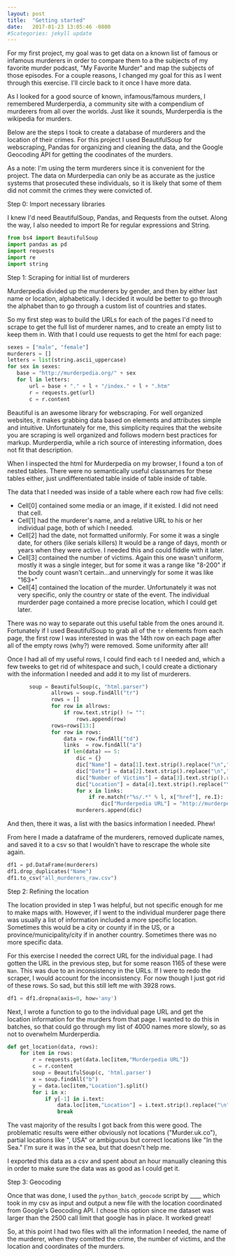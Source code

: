 ```yaml
---
layout: post
title:  "Getting started"
date:   2017-01-23 13:05:46 -0800
#Scategories: jekyll update
---
```


For my first project, my goal was to get data on a known list of famous or infamous murderers in order to compare them to a the subjects of my favorite murder podcast, "My Favorite Murder" and map the subjects of those episodes. For a couple reasons, I changed my goal for this as I went through this exercise. I'll circle back to it once I have more data.

As I looked for a good source of known, infamous/famous murders, I remembered Murderperdia, a community site with a compendium of murderers from all over the worlds. Just like it sounds, Murderperdia is the wikipedia for murders.

Below are the steps I took to create a database of murderers and the location of their crimes. For this project I used BeautifulSoup for webscraping, Pandas for organizing and cleaning the data, and the Google Geocoding API for getting the coodinates of the murders.

As a note: I'm using the term murderers since it is convenient for the project. The data on Murderpedia can only be as accurate as the justice systems that prosecuted these individuals, so it is likely that some of them did not commit the crimes they were convicted of. 

Step 0: Import necessary libraries

I knew I'd need BeautifulSoup, Pandas, and Requests from the outset. Along the way, I also needed to import Re for regular expressions and String.

```python
from bs4 import BeautifulSoup
import pandas as pd
import requests
import re
import string
```

Step 1: Scraping for initial list of murderers

Murderpedia divided up the murderers by gender, and then by either last name or location, alphabetically. I decided it would be better to go through the alphabet than to go through a custom list of countries and states.

So my first step was to build the URLs for each of the pages I'd need to scrape to get the full list of murderer names, and to create an empty list to keep them in. With that I could use requests to get the html for each page:

```python
sexes = ["male", "female"]
murderers = []
letters = list(string.ascii_uppercase)
for sex in sexes:
   base = "http://murderpedia.org/" + sex
   for l in letters:
       url = base + "." + l + "/index." + l + ".htm"
       r = requests.get(url)
       c = r.content
```
Beautiful is an awesome library for webscraping. For well organized websites, it makes grabbing data based on elements and attributes simple and intuitive. Unfortunately for me, this simplicity requires that the website you are scraping is well organized and follows modern best practices for markup. Murderperdia, while a rich source of interesting information, does not fit that description.

When I inspected the html for Murderpedia on my browser, I found a ton of nested tables. There were no semantically useful classnames for these tables either, just undifferentiated table inside of table inside of table.

The data that I needed was inside of a table where each row had five cells:
- Cell[0] contained some media or an image, if it existed. I did not need that cell.
- Cell[1] had the murderer's name, and a relative URL to his or her individual page, both of which I needed.
- Cell[2] had the date, not formatted uniformly. For some it was a single date, for others (like serials killers) It would be a range of days, month or years when they were active. I needed this and could fiddle with it later.
- Cell[3] contained the number of victims. Again this one wasn't uniform, mostly it was a single integer, but for some it was a range like "8-200" if the body count wasn't certain...and unnervingly for some it was like "163+"
- Cell[4] contained the location of the murder. Unfortunately it was not very specific, only the country or state of the event. The individual murderder page contained a more precise location, which I could get later.

There was no way to separate out this useful table from the ones around it. Fortunately if I used BeautifulSoup to grab all of the `tr` elements from each page, the first row I was interested in was the 14th row on each page after all of the empty rows (why?) were removed. Some uniformity after all!

Once I had all of my useful rows, I could find each `td` I needed and, which a few tweeks to get rid of whitespace and such, I could create a dictionary with the information I needed and add it to my list of murderers.

```python
       soup = BeautifulSoup(c, "html.parser")
              allrows = soup.findAll("tr")
              rows = []
              for row in allrows:
                  if row.text.strip() != "":
                      rows.append(row)
              rows=rows[13:]
              for row in rows:
                  data = row.findAll("td")
                  links  = row.findAll("a")
                  if len(data) == 5:
                      dic = {}
                      dic["Name"] = data[1].text.strip().replace("\n","").replace("\t"," ")
                      dic["Date"] = data[2].text.strip().replace("\n","")
                      dic["Number of Victims"] = data[3].text.strip().replace("\n","")
                      dic["Location"] = data[4].text.strip().replace("\n","")
                      for x in links:
                          if re.match(r"%s/.*" % l, x["href"], re.I):
                              dic["Murderpedia URL"] = "http://murderpedia.org/" +sex +"."+ l+"/" +x["href"]
                      murderers.append(dic)
```

And then, there it was, a list with the basics information I needed. Phew!

From here I made a dataframe of the murderers, removed duplicate names, and saved it to a csv so that I wouldn't have to rescrape the whole site again.

```python
df1 = pd.DataFrame(murderers)
df1.drop_duplicates("Name")
df1.to_csv("all_murderers_raw.csv")
```

Step 2: Refining the location

The location provided in step 1 was helpful, but not specific enough for me to make maps with. However, if I went to the individual murderer page there was usually a list of information included a more specific location. Sometimes this would be a city or county if in the US, or a province/municipality/city if in another country. Sometimes there was no more specific data.

For this exercise I needed the correct URL for the individual page. I had gotten the URL in the previous step, but for some reason 1165 of these were `Nan`. This was due to an inconsistency in the URLs. If I were to redo the scraper, I would account for the inconsistency. For now though I just got rid of these rows. So sad, but this still left me with 3928	rows.

```python
df1 = df1.dropna(axis=0, how='any')
```

Next, I wrote a function to go to the individual page URL and get the location information for the murders from that page. I wanted to do this in batches, so that could go through my list of 4000 names more slowly, so as not to overwhelm Murderperdia.

```python
def get_location(data, rows):
    for item in rows:
        r = requests.get(data.loc[item,"Murderpedia URL"])
        c = r.content
        soup = BeautifulSoup(c, 'html.parser')
        x = soup.findAll("b")
        y = data.loc[item,"Location"].split()
        for i in x:
            if y[-1] in i.text:
                data.loc[item,"Location"] = i.text.strip().replace("\n","").replace("\t","")
                break
```

The vast majority of the results I got back from this were good. The problematic results were either obviously not locations ("Murder.uk.co"), partial locations like ", USA" or ambiguous but correct locations like "In the Sea." I'm sure it was in the sea, but that doesn't help me.

I exported this data as a csv and spent about an hour manually cleaning this in order to make sure the data was as good as I could get it. 

Step 3: Geocoding

Once that was done, I used the `python_batch_geocode` script by ____ which took in my csv as input and output a new file with the location coordinated from Google's Geocoding API. I chose this option since me dataset was larger than the 2500 call limit that google has in place. It worked great!

So, at this point I had two files with all the information I needed, the name of the murderer, when they comitted the crime, the number of victims, and the location  and coordinates of the murders.

  



